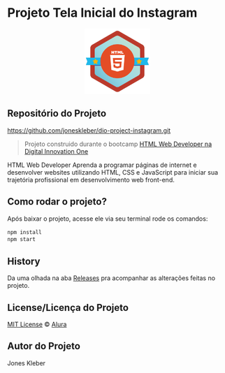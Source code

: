 # Projeto Tela Inicial do Instagram

<p align="center">
  <img alt="Logo do projeto" width="150px" src="https://github.com/joneskleber/dio-project-instagram/blob/master/img/html.png" />
</p>

## Repositório do Projeto

https://github.com/joneskleber/dio-project-instagram.git

> Projeto construido durante o bootcamp [HTML Web Developer na Digital Innovation One](https://web.digitalinnovation.one/track/html-web-developer/)

HTML Web Developer
Aprenda a programar páginas de internet e desenvolver websites utilizando HTML, CSS e JavaScript para iniciar sua trajetória profissional em desenvolvimento web front-end.


## Como rodar o projeto?

Após baixar o projeto, acesse ele via seu terminal rode os comandos:

```sh
npm install
npm start
```

## History
Da uma olhada na aba [Releases](https://github.com/omariosouto/pokedex/releases) pra acompanhar as alterações feitas no projeto.

## License/Licença do Projeto
[MIT License](./LICENSE) © [Alura](http://alura.com.br/)

## Autor do Projeto
Jones Kleber
